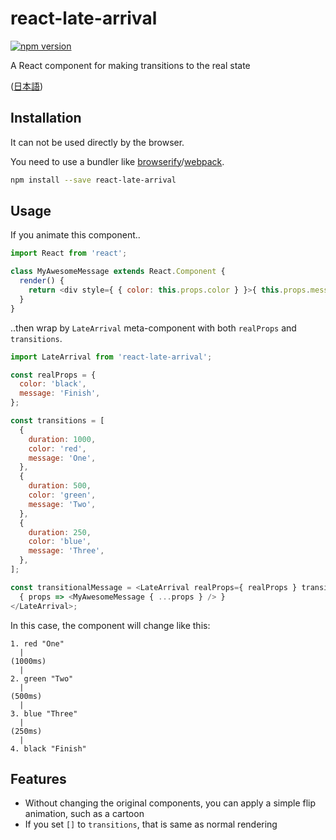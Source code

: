 # react-late-arrival

[![npm version](https://badge.fury.io/js/react-late-arrival.svg)](http://badge.fury.io/js/react-late-arrival)

A React component for making transitions to the real state

([日本語](https://github.com/kjirou/react-late-arrival/blob/master/README.ja.md))



## Installation

It can not be used directly by the browser.

You need to use a bundler like [browserify](https://github.com/substack/node-browserify)/[webpack](https://github.com/webpack/webpack).

```bash
npm install --save react-late-arrival
```


## Usage

If you animate this component..

```js
import React from 'react';

class MyAwesomeMessage extends React.Component {
  render() {
    return <div style={ { color: this.props.color } }>{ this.props.message }</div>;
  }
}
```

..then wrap by `LateArrival` meta-component with both `realProps` and `transitions`.

```js
import LateArrival from 'react-late-arrival';

const realProps = {
  color: 'black',
  message: 'Finish',
};

const transitions = [
  {
    duration: 1000,
    color: 'red',
    message: 'One',
  },
  {
    duration: 500,
    color: 'green',
    message: 'Two',
  },
  {
    duration: 250,
    color: 'blue',
    message: 'Three',
  },
];

const transitionalMessage = <LateArrival realProps={ realProps } transitions={ transitions }>
  { props => <MyAwesomeMessage { ...props } /> }
</LateArrival>;
```

In this case, the component will change like this:

```
1. red "One"
  |
(1000ms)
  |
2. green "Two"
  |
(500ms)
  |
3. blue "Three"
  |
(250ms)
  |
4. black "Finish"
```


## Features

- Without changing the original components, you can apply a simple flip animation, such as a cartoon
- If you set `[]` to `transitions`, that is same as normal rendering
